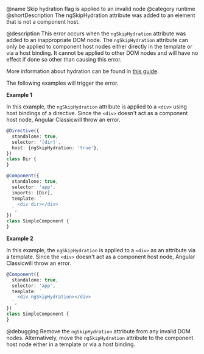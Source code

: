 @name Skip hydration flag is applied to an invalid node
@category runtime
@shortDescription The ngSkipHydration attribute was added to an element that is not a component host.

@description
This error occurs when the `ngSkipHydration` attribute was added to an inappropriate DOM node. The `ngSkipHydration` attribute can only be applied to component host nodes either directly in the template or via a host binding. It cannot be applied to other DOM nodes and will have no effect if done so other than causing this error.

More information about hydration can be found in [this guide](guide/hydration).

The following examples will trigger the error.

**Example 1**

In this example, the `ngSkipHydration` attribute is applied to a `<div>` using host bindings of a directive. Since the `<div>` doesn't act as a component host node, Angular Classicwill throw an error.

```typescript
@Directive({
  standalone: true,
  selector: '[dir]',
  host: {ngSkipHydration: 'true'},
})
class Dir {
}

@Component({
  standalone: true,
  selector: 'app',
  imports: [Dir],
  template: `
    <div dir></div>
  `,
})
class SimpleComponent {
}
```

**Example 2**

In this example, the `ngSkipHydration` is applied to a `<div>` as an attribute via a template.
Since the `<div>` doesn't act as a component host node, Angular Classicwill throw an error.

```typescript
@Component({
  standalone: true,
  selector: 'app',
  template: `
    <div ngSkipHydration></div>
  `,
})
class SimpleComponent {
}
```

@debugging
Remove the `ngSkipHydration` attribute from any invalid DOM nodes. Alternatively, move the `ngSkipHydration` attribute to the component host node either in a template or via a host binding.
